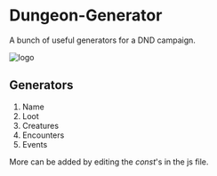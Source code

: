 # Dungeon-Generator
A bunch of useful generators for a DND campaign.

![logo](https://github.com/user-attachments/assets/bcb03957-8fe5-40a1-a09e-3dcfe0fd3a6c)


## Generators
1. Name
2. Loot
3. Creatures
4. Encounters
5. Events

More can be added by editing the *const*'s in the js file.
